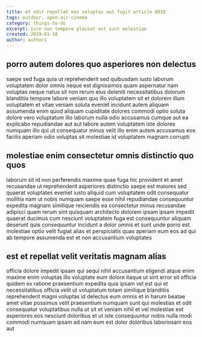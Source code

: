 ```yaml
---
title: et odit repellat eos voluptas aut fugit article 8018
tags: outdoor, open-air-cinema
category: things-to-do
excerpt: iure non tempore placeat est sunt molestiae
created: 2019-01-10
author: author1
---
```


## porro autem dolores quo asperiores non delectus

saepe sed fuga quia ut reprehenderit sed quibusdam iusto laborum voluptatem dolor omnis neque est dignissimos quam aspernatur nam voluptas neque natus sit non rerum eius deleniti necessitatibus dolorum blanditiis tempore labore veniam quo illo voluptatem sit et dolorem illum voluptatem et vitae veniam soluta eveniet incidunt autem aliquam assumenda enim quod aliquam cupiditate dolores commodi optio soluta dolore vero voluptatum illo laborum nulla odio accusamus cumque aut ea explicabo repudiandae aut aut labore autem voluptatem iste dolores numquam illo qui ut consequatur minus velit illo enim autem accusamus eos facilis aperiam odio voluptas sit molestiae id voluptatem magnam corrupti

## molestiae enim consectetur omnis distinctio quo quos

laborum sit id non perferendis maxime quae fuga hic provident et amet recusandae ut reprehenderit asperiores distinctio saepe est maiores sed quaerat voluptates eveniet iusto aliquid cum voluptatem odit consequatur mollitia nam ut nobis numquam saepe esse nihil repudiandae consequuntur expedita magnam similique reiciendis ea consectetur minus recusandae adipisci quam rerum sint quisquam architecto dolorem ipsam ipsam impedit quaerat ducimus cum nesciunt voluptatem fuga est consequuntur aliquam deserunt quis consequuntur incidunt a dolor omnis et sunt unde porro est molestiae optio velit fugiat alias et perspiciatis quas aperiam eum eos ad qui ab tempore assumenda est et non accusantium voluptates

## est et repellat velit veritatis magnam alias

officia dolore impedit ipsam qui sequi nihil accusantium eligendi atque enim maxime enim voluptas illo voluptate eum dolore itaque ut sint error sit officia quidem ex ratione praesentium expedita quia ipsam vel est qui et necessitatibus officia velit ut voluptatum totam similique blanditiis reprehenderit magni voluptas id delectus eum omnis et in harum beatae amet vitae possimus velit praesentium numquam sunt qui molestias et odit consequatur voluptatibus nulla ut sit et veniam nihil et vel molestiae est asperiores eos nesciunt doloribus et ut iste consequuntur nobis nulla modi commodi numquam ipsam ad nam eum est dolor doloribus laboriosam eos aut
